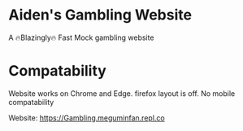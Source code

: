 #  Aiden's Gambling Website
A 🔥Blazingly🔥 Fast Mock gambling website 


#  Compatability
Website works on Chrome and Edge.
firefox layout is off.
No mobile compatability

Website:
https://Gambling.meguminfan.repl.co
